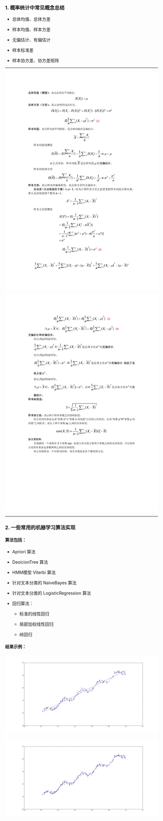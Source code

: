 ### 1. 概率统计中常见概念总结

* 总体均值、总体方差

* 样本均值、样本方差

* 无偏估计、有偏估计

* 样本标准差

* 样本协方差、协方差矩阵

*** 

![image](./MathNote/MathNote1.jpg)

![image](./MathNote/MathNote2.jpg)

*** 

### 2. 一些常用的机器学习算法实现

#### 算法包括：

* Apriori 算法

* DesicionTree 算法

* HMM模型 Viterbi 算法

* 针对文本分类的 NaiveBayes 算法

* 针对文本分类的 LogisticRegression 算法

* 回归算法：

	* 标准的线性回归
	
	* 局部加权线性回归
	
	* 岭回归

#### 结果示例：

![image](./AlgoNote/Regression/standRegresResults.png)

![image](./AlgoNote/Regression/lwlrResults.png)


